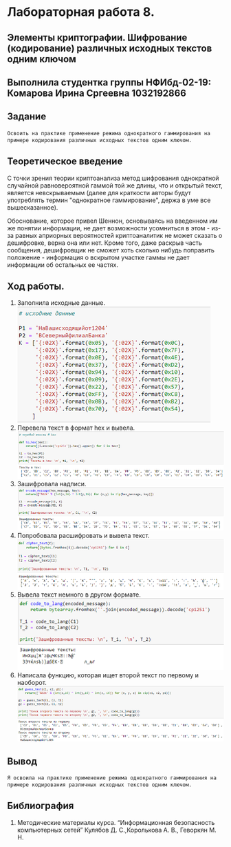 # Лабораторная работа 8.
## Элементы криптографии. Шифрование (кодирование) различных исходных текстов одним ключом


## Выполнила студентка группы НФИбд-02-19: Комарова Ирина Сргеевна 1032192866

## Задание
    Освоить на практике применение режима однократного гаммирования на примере кодирования различных исходных текстов одним ключом.


## Теоретическое введение
С точки зрения теории криптоанализа метод шифрования однократной случайной равновероятной гаммой той же длины, что и открытый текст, является невскрываемым (далее для краткости авторы будут употреблять термин "однократное гаммирование", держа в уме все вышесказанное). 

Обоснование, которое привел Шеннон, основываясь на введенном им же понятии информации, не дает возможности усомниться в этом - из-за равных априорных вероятностей криптоаналитик не может сказать о дешифровке, верна она или нет. Кроме того, даже раскрыв часть сообщения, дешифровщик не сможет хоть сколько нибудь поправить положение - информация о вскрытом участке гаммы не дает информации об остальных ее частях.


## Ход работы.
1.  Заполнила исходные данные.
![1](1.png)
2. Перевела текст в формат hex и вывела.
![2](2.png)
3. Зашифровала надписи.
![3](3.png)
4. Попробовала расшифровать и вывела текст.
![4](4.png)
5. Вывела текст немного в другом формате.
![5](5.png)
6. Написала функцию, которая ищет второй текст по первому и наоборот.
![6](6.png)



## Вывод 
    Я освоила на практике применение режима однократного гаммирования на примере кодирования различных исходных текстов одним ключом.

## Библиография
1. Методические материалы курса. “Информационная безопасность компьютерных сетей” Кулябов Д. С.,Королькова А. В., Геворкян М. Н.